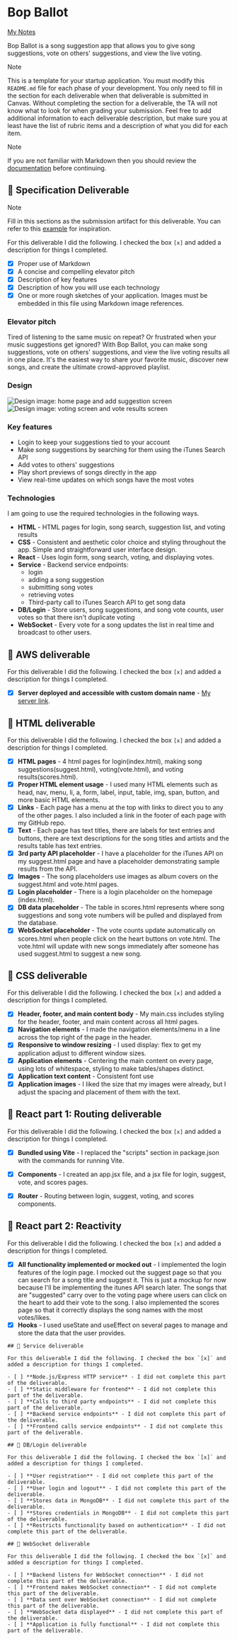 # Bop Ballot

[My Notes](notes.md)

Bop Ballot is a song suggestion app that allows you to give song suggestions, vote on others' suggestions, and view the live voting.


> [!NOTE]
>  This is a template for your startup application. You must modify this `README.md` file for each phase of your development. You only need to fill in the section for each deliverable when that deliverable is submitted in Canvas. Without completing the section for a deliverable, the TA will not know what to look for when grading your submission. Feel free to add additional information to each deliverable description, but make sure you at least have the list of rubric items and a description of what you did for each item.

> [!NOTE]
>  If you are not familiar with Markdown then you should review the [documentation](https://docs.github.com/en/get-started/writing-on-github/getting-started-with-writing-and-formatting-on-github/basic-writing-and-formatting-syntax) before continuing.

## 🚀 Specification Deliverable

> [!NOTE]
>  Fill in this sections as the submission artifact for this deliverable. You can refer to this [example](https://github.com/webprogramming260/startup-example/blob/main/README.md) for inspiration.

For this deliverable I did the following. I checked the box `[x]` and added a description for things I completed.

- [x] Proper use of Markdown
- [x] A concise and compelling elevator pitch
- [x] Description of key features
- [x] Description of how you will use each technology
- [x] One or more rough sketches of your application. Images must be embedded in this file using Markdown image references.

### Elevator pitch

Tired of listening to the same music on repeat? Or frustrated when your music suggestions get ignored? With Bop Ballot, you can make song suggestions, vote on others' suggestions, and view the live voting results all in one place. It's the easiest way to share your favorite music, discover new songs, and create the ultimate crowd-approved playlist.

### Design

![Design image: home page and add suggestion screen](images/bop_ballot_design_2.jpg)
![Design image: voting screen and vote results screen](images/bop_ballot_design_1.jpg)

### Key features

- Login to keep your suggestions tied to your account
- Make song suggestions by searching for them using the iTunes Search API
- Add votes to others' suggestions
- Play short previews of songs directly in the app
- View real-time updates on which songs have the most votes

### Technologies

I am going to use the required technologies in the following ways.

- **HTML** - HTML pages for login, song search, suggestion list, and voting results
- **CSS** - Consistent and aesthetic color choice and styling throughout the app. Simple and straightforward user interface design.
- **React** - Uses login form, song search, voting, and displaying votes.
- **Service** - Backend service endpoints:
  - login
  - adding a song suggestion
  - submitting song votes
  - retrieving votes
  - Third-party call to iTunes Search API to get song data
- **DB/Login** - Store users, song suggestions, and song vote counts, user votes so that there isn't duplicate voting
- **WebSocket** - Every vote for a song updates the list in real time and broadcast to other users.

## 🚀 AWS deliverable

For this deliverable I did the following. I checked the box `[x]` and added a description for things I completed.

- [x] **Server deployed and accessible with custom domain name** - [My server link](https://boppitybop260.click).

## 🚀 HTML deliverable

For this deliverable I did the following. I checked the box `[x]` and added a description for things I completed.

- [x] **HTML pages** - 4 html pages for login(index.html), making song suggestions(suggest.html), voting(vote.html), and voting results(scores.html).
- [x] **Proper HTML element usage** - I used many HTML elements such as head, nav, menu, li, a, form, label, input, table, img, span, button, and more basic HTML elements.
- [x] **Links** - Each page has a menu at the top with links to direct you to any of the other pages. I also included a link in the footer of each page with my GitHub repo.
- [x] **Text** - Each page has text titles, there are labels for text entries and buttons, there are text descriptions for the song titles and artists and the results table has text entries.
- [x] **3rd party API placeholder** - I have a placeholder for the iTunes API on my suggest.html page and have a placeholder demonstrating sample results from the API.
- [x] **Images** - The song placeholders use images as album covers on the suggest.html and vote.html pages.
- [x] **Login placeholder** - There is a login placeholder on the homepage (index.html).
- [x] **DB data placeholder** - The table in scores.html represents where song suggestions and song vote numbers will be pulled and displayed from the database.
- [x] **WebSocket placeholder** - The vote counts update automatically on scores.html when people click on the heart buttons on vote.html. The vote.html will update with new songs immediately after someone has used suggest.html to suggest a new song.

## 🚀 CSS deliverable

For this deliverable I did the following. I checked the box `[x]` and added a description for things I completed.

- [x] **Header, footer, and main content body** - My main.css includes styling for the header, footer, and main content across all html pages.
- [x] **Navigation elements** - I made the navigation elements/menu in a line across the top right of the page in the header.
- [x] **Responsive to window resizing** - I used display: flex to get my application adjust to different window sizes.
- [x] **Application elements** - Centering the main content on every page, using lots of whitespace, styling to make tables/shapes distinct. 
- [x] **Application text content** - Consistent font use
- [x] **Application images** - I liked the size that my images were already, but I adjust the spacing and placement of them with the text.

## 🚀 React part 1: Routing deliverable

For this deliverable I did the following. I checked the box `[x]` and added a description for things I completed.

- [x] **Bundled using Vite** - I replaced the "scripts" section in package.json with the commands for running Vite.
- [x] **Components** - I created an app.jsx file, and a jsx file for login, suggest, vote, and scores pages.
- [x] **Router** - Routing between login, suggest, voting, and scores components.


## 🚀 React part 2: Reactivity

For this deliverable I did the following. I checked the box `[x]` and added a description for things I completed.

- [x] **All functionality implemented or mocked out** - I implemented the login features of the login page. I mocked out the suggest page so that you can search for a song title and suggest it. This is just a mockup for now because I'll be implementing the itunes API search later. The songs that are "suggested" carry over to the voting page where users can click on the heart to add their vote to the song. I also implemented the scores page so that it correctly displays the song names with the most votes/likes.
- [x] **Hooks** - I used useState and useEffect on several pages to manage and store the data that the user provides.

```
## 🚀 Service deliverable

For this deliverable I did the following. I checked the box `[x]` and added a description for things I completed.

- [ ] **Node.js/Express HTTP service** - I did not complete this part of the deliverable.
- [ ] **Static middleware for frontend** - I did not complete this part of the deliverable.
- [ ] **Calls to third party endpoints** - I did not complete this part of the deliverable.
- [ ] **Backend service endpoints** - I did not complete this part of the deliverable.
- [ ] **Frontend calls service endpoints** - I did not complete this part of the deliverable.

## 🚀 DB/Login deliverable

For this deliverable I did the following. I checked the box `[x]` and added a description for things I completed.

- [ ] **User registration** - I did not complete this part of the deliverable.
- [ ] **User login and logout** - I did not complete this part of the deliverable.
- [ ] **Stores data in MongoDB** - I did not complete this part of the deliverable.
- [ ] **Stores credentials in MongoDB** - I did not complete this part of the deliverable.
- [ ] **Restricts functionality based on authentication** - I did not complete this part of the deliverable.

## 🚀 WebSocket deliverable

For this deliverable I did the following. I checked the box `[x]` and added a description for things I completed.

- [ ] **Backend listens for WebSocket connection** - I did not complete this part of the deliverable.
- [ ] **Frontend makes WebSocket connection** - I did not complete this part of the deliverable.
- [ ] **Data sent over WebSocket connection** - I did not complete this part of the deliverable.
- [ ] **WebSocket data displayed** - I did not complete this part of the deliverable.
- [ ] **Application is fully functional** - I did not complete this part of the deliverable.
